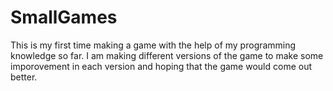 # SmallGames
This is my first time making a game with the help of my programming knowledge so far.
I am making different versions of the game to make some imporovement in each version and hoping that the game would come out better.
